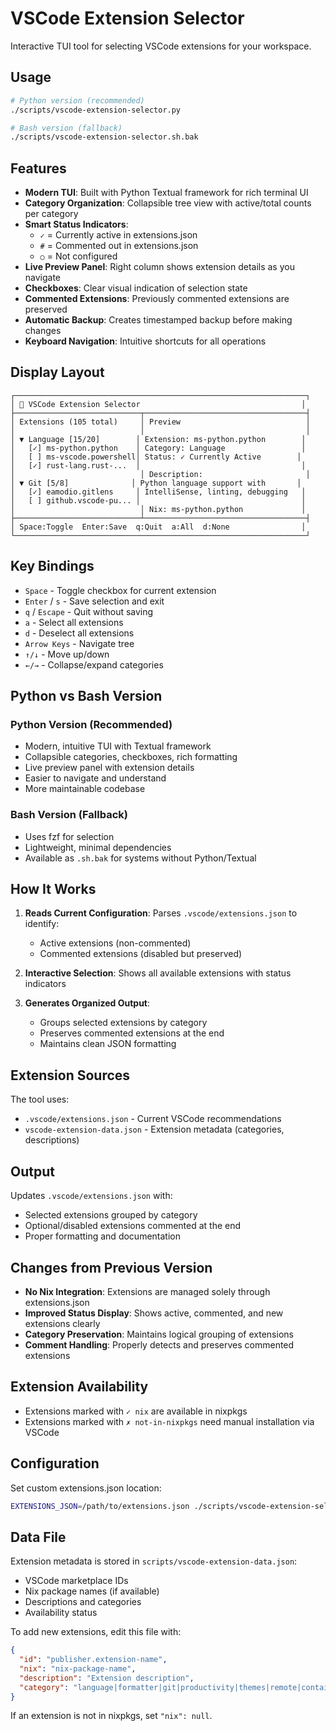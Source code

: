 # VSCode Extension Selector

Interactive TUI tool for selecting VSCode extensions for your workspace.

## Usage

```bash
# Python version (recommended)
./scripts/vscode-extension-selector.py

# Bash version (fallback)
./scripts/vscode-extension-selector.sh.bak
```

## Features

- **Modern TUI**: Built with Python Textual framework for rich terminal UI
- **Category Organization**: Collapsible tree view with active/total counts per category
- **Smart Status Indicators**:
  - `✓` = Currently active in extensions.json
  - `#` = Commented out in extensions.json
  - `○` = Not configured
- **Live Preview Panel**: Right column shows extension details as you navigate
- **Checkboxes**: Clear visual indication of selection state
- **Commented Extensions**: Previously commented extensions are preserved
- **Automatic Backup**: Creates timestamped backup before making changes
- **Keyboard Navigation**: Intuitive shortcuts for all operations

## Display Layout

```
┌─────────────────────────────────────────────────────────────────┐
│ 🎨 VSCode Extension Selector                                    │
├────────────────────────────┬────────────────────────────────────┤
│ Extensions (105 total)     │ Preview                            │
│                            │                                    │
│ ▼ Language [15/20]        │ Extension: ms-python.python        │
│   [✓] ms-python.python    │ Category: Language                 │
│   [ ] ms-vscode.powershell│ Status: ✓ Currently Active        │
│   [✓] rust-lang.rust-...  │                                    │
│                            │ Description:                       │
│ ▼ Git [5/8]              │ Python language support with       │
│   [✓] eamodio.gitlens     │ IntelliSense, linting, debugging   │
│   [ ] github.vscode-pu... │                                    │
│                            │ Nix: ms-python.python             │
├────────────────────────────┴────────────────────────────────────┤
│ Space:Toggle  Enter:Save  q:Quit  a:All  d:None                │
└─────────────────────────────────────────────────────────────────┘
```

## Key Bindings

- `Space` - Toggle checkbox for current extension
- `Enter` / `s` - Save selection and exit
- `q` / `Escape` - Quit without saving
- `a` - Select all extensions
- `d` - Deselect all extensions
- `Arrow Keys` - Navigate tree
- `↑/↓` - Move up/down
- `←/→` - Collapse/expand categories

## Python vs Bash Version

### Python Version (Recommended)
- Modern, intuitive TUI with Textual framework
- Collapsible categories, checkboxes, rich formatting
- Live preview panel with extension details
- Easier to navigate and understand
- More maintainable codebase

### Bash Version (Fallback)
- Uses fzf for selection
- Lightweight, minimal dependencies
- Available as `.sh.bak` for systems without Python/Textual

## How It Works

1. **Reads Current Configuration**: Parses `.vscode/extensions.json` to identify:
   - Active extensions (non-commented)
   - Commented extensions (disabled but preserved)

2. **Interactive Selection**: Shows all available extensions with status indicators

3. **Generates Organized Output**:
   - Groups selected extensions by category
   - Preserves commented extensions at the end
   - Maintains clean JSON formatting

## Extension Sources

The tool uses:
- `.vscode/extensions.json` - Current VSCode recommendations
- `vscode-extension-data.json` - Extension metadata (categories, descriptions)

## Output

Updates `.vscode/extensions.json` with:
- Selected extensions grouped by category
- Optional/disabled extensions commented at the end
- Proper formatting and documentation

## Changes from Previous Version

- **No Nix Integration**: Extensions are managed solely through extensions.json
- **Improved Status Display**: Shows active, commented, and new extensions clearly
- **Category Preservation**: Maintains logical grouping of extensions
- **Comment Handling**: Properly detects and preserves commented extensions

## Extension Availability

- Extensions marked with `✓ nix` are available in nixpkgs
- Extensions marked with `✗ not-in-nixpkgs` need manual installation via VSCode

## Configuration

Set custom extensions.json location:
```bash
EXTENSIONS_JSON=/path/to/extensions.json ./scripts/vscode-extension-selector.sh
```

## Data File

Extension metadata is stored in `scripts/vscode-extension-data.json`:
- VSCode marketplace IDs
- Nix package names (if available)
- Descriptions and categories
- Availability status

To add new extensions, edit this file with:
```json
{
  "id": "publisher.extension-name",
  "nix": "nix-package-name",
  "description": "Extension description",
  "category": "language|formatter|git|productivity|themes|remote|containers|testing|ai"
}
```

If an extension is not in nixpkgs, set `"nix": null`.

